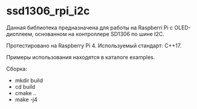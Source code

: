 ssd1306_rpi_i2c
====================

Данная библиотека предназначена для работы на Raspberri Pi с OLED-дисплеем, основанном на контроллере SD1306 по шине I2C.

Протестировано на Raspberry Pi 4. Используемый стандарт: C++17.

Примеры использования находятся в каталоге examples.

Сборка:

* mkdir build
* cd build
* cmake ..
* make -j4


